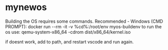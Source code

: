 # mynewos
Building the OS requires some commands.
Recommended - Windows (CMD PROMPT): docker run --rm -it -v %cd%:/root/env myos-buildenv
to run the os use: qemu-system-x86_64 -cdrom dist/x86_64/kernel.iso

if doesnt work, add to path, and restart vscode and run again.

